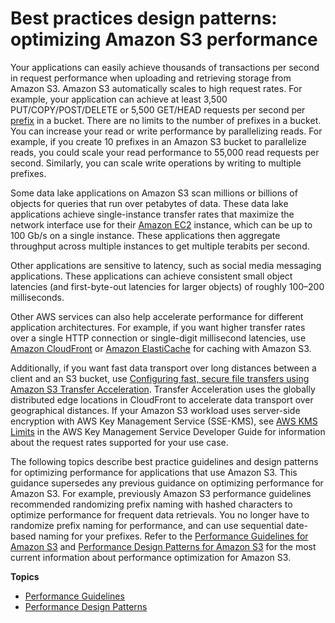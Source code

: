 # Best practices design patterns: optimizing Amazon S3 performance<a name="optimizing-performance"></a>

Your applications can easily achieve thousands of transactions per second in request performance when uploading and retrieving storage from Amazon S3\. Amazon S3 automatically scales to high request rates\. For example, your application can achieve at least 3,500 PUT/COPY/POST/DELETE or 5,500 GET/HEAD requests per second per [prefix](https://docs.aws.amazon.com/general/latest/gr/glos-chap.html#keyprefix) in a bucket\. There are no limits to the number of prefixes in a bucket\. You can increase your read or write performance by parallelizing reads\. For example, if you create 10 prefixes in an Amazon S3 bucket to parallelize reads, you could scale your read performance to 55,000 read requests per second\. Similarly, you can scale write operations by writing to multiple prefixes\.

Some data lake applications on Amazon S3 scan millions or billions of objects for queries that run over petabytes of data\. These data lake applications achieve single\-instance transfer rates that maximize the network interface use for their [Amazon EC2](https://docs.aws.amazon.com/ec2/index.html) instance, which can be up to 100 Gb/s on a single instance\. These applications then aggregate throughput across multiple instances to get multiple terabits per second\. 

Other applications are sensitive to latency, such as social media messaging applications\. These applications can achieve consistent small object latencies \(and first\-byte\-out latencies for larger objects\) of roughly 100–200 milliseconds\.

Other AWS services can also help accelerate performance for different application architectures\. For example, if you want higher transfer rates over a single HTTP connection or single\-digit millisecond latencies, use [Amazon CloudFront](https://docs.aws.amazon.com/cloudfront/index.html) or [Amazon ElastiCache](https://docs.aws.amazon.com/elasticache/index.html) for caching with Amazon S3\.

Additionally, if you want fast data transport over long distances between a client and an S3 bucket, use [Configuring fast, secure file transfers using Amazon S3 Transfer Acceleration](transfer-acceleration.md)\. Transfer Acceleration uses the globally distributed edge locations in CloudFront to accelerate data transport over geographical distances\. If your Amazon S3 workload uses server\-side encryption with AWS Key Management Service \(SSE\-KMS\), see [AWS KMS Limits](https://docs.aws.amazon.com/kms/latest/developerguide/limits.html) in the AWS Key Management Service Developer Guide for information about the request rates supported for your use case\. 

The following topics describe best practice guidelines and design patterns for optimizing performance for applications that use Amazon S3\. This guidance supersedes any previous guidance on optimizing performance for Amazon S3\. For example, previously Amazon S3 performance guidelines recommended randomizing prefix naming with hashed characters to optimize performance for frequent data retrievals\. You no longer have to randomize prefix naming for performance, and can use sequential date\-based naming for your prefixes\. Refer to the [Performance Guidelines for Amazon S3](optimizing-performance-guidelines.md) and [Performance Design Patterns for Amazon S3](optimizing-performance-design-patterns.md) for the most current information about performance optimization for Amazon S3\. 

**Topics**
+ [Performance Guidelines](optimizing-performance-guidelines.md)
+ [Performance Design Patterns](optimizing-performance-design-patterns.md)